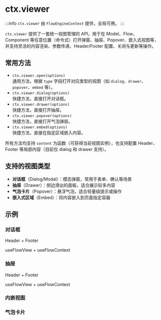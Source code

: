 # ctx.viewer

:::info
`ctx.viewer` 由 `FlowEngineContext` 提供，全局可用。
:::

`ctx.viewer` 提供了一套统一视图管理的 API，用于在 Model、Flow、Component 等任意位置（命令式）打开弹窗、抽屉、Popover、嵌入式视图等，并支持灵活的内容渲染、参数传递、Header/Footer 配置、关闭与更新等操作。

## 常用方法

- `ctx.viewer.open(options)`  
  通用方法，根据 `type` 字段打开对应类型的视图（如 `dialog`、`drawer`、`popover`、`embed` 等）。
- `ctx.viewer.dialog(options)`  
  快捷方法，直接打开对话框。
- `ctx.viewer.drawer(options)`  
  快捷方法，直接打开抽屉。
- `ctx.viewer.popover(options)`  
  快捷方法，直接打开气泡弹层。
- `ctx.viewer.embed(options)`  
  快捷方法，直接在指定区域嵌入内容。

所有方法均支持 `content` 为函数（可获得当前视图实例），也支持配置 Header、Footer 等局部内容（目前仅 dialog 和 drawer 支持）。

## 支持的视图类型

- **对话框**（Dialog/Modal）：模态弹窗，常用于表单、确认等场景
- **抽屉**（Drawer）：侧边滑出的面板，适合展示较多内容
- **气泡卡片**（Popover）：悬浮气泡，适合轻量级提示或操作
- **嵌入式区域**（Embed）：将内容嵌入到页面指定容器

## 示例

### 对话框

<code src="./dialog.tsx"></code>

Header + Footer

<code src="./dialog-header-footer.tsx"></code>

useFlowView + useFlowContext

<code src="./dialog-hook.tsx"></code>

### 抽屉

<code src="./drawer.tsx"></code>

Header + Footer

<code src="./drawer-header-footer.tsx"></code>

useFlowView + useFlowContext

<code src="./drawer-hook.tsx"></code>

### 内嵌视图

<code src="./embed.tsx"></code>

### 气泡卡片

<code src="./popover.tsx"></code>
